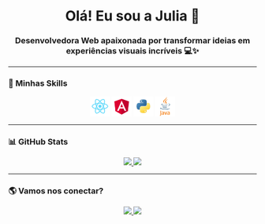 <h1 align="center">Olá! Eu sou a Julia 👋</h1>
<h3 align="center">Desenvolvedora Web apaixonada por transformar ideias em experiências visuais incríveis 💻✨</h3>

---

### 🚀 Minhas Skills

 <div align="center">
  <code><img height="40" src="https://raw.githubusercontent.com/github/explore/main/topics/react/react.png" alt="React"/></code>
  <code><img height="40" src="https://raw.githubusercontent.com/github/explore/main/topics/angular/angular.png" alt="Angular"/></code>
  <code><img height="40" src="https://raw.githubusercontent.com/github/explore/main/topics/python/python.png" alt="Python"/></code>
  <code><img height="40" src="https://raw.githubusercontent.com/github/explore/main/topics/java/java.png" alt="Java"/></code>
</div>

---

### 📊 GitHub Stats

<div align="center">
  <a href="https://github.com/julia-ferreira-dev">
    <img height="180em" src="https://github-readme-stats.vercel.app/api?username=julia-ferreira-dev&show_icons=true&theme=rose&hide_rank=false&hide_title=false" />
    <img height="180em" src="https://github-readme-stats.vercel.app/api/top-langs/?username=julia-ferreira-dev&layout=compact&theme=rose&hide=html" />
  </a>
</div>

---

### 🌎 Vamos nos conectar?

<div align="center">
  <a href="https://www.linkedin.com/in/julia-alves-ferreira">
    <img src="https://img.shields.io/badge/LinkedIn-0077B5?style=for-the-badge&logo=linkedin&logoColor=white"/>
  </a>
  <a href="mailto:julia.ferreira.dev@icloud.com">
    <img src="https://img.shields.io/badge/Email-EA4335?style=for-the-badge&logo=gmail&logoColor=white"/>
  </a>
</div>
